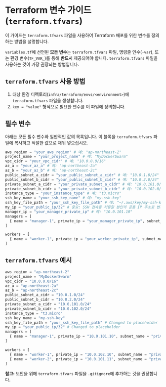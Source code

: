 # Terraform 변수 가이드 (`terraform.tfvars`)

이 가이드는 `terraform.tfvars` 파일을 사용하여 Terraform 배포를 위한 변수를 정의하는 방법을 설명합니다.

`variables.tf`에 선언된 **모든 변수**는 `terraform.tfvars` 파일, 명령줄 인수(`-var`), 또는 환경 변수(`TF_VAR_`)를 통해 **반드시** 제공되어야 합니다. `terraform.tfvars` 파일을 사용하는 것이 가장 권장되는 방법입니다.

## `terraform.tfvars` 사용 방법

1.  대상 환경 디렉토리(`infra/terraform/envs/<environment>`)에 `terraform.tfvars` 파일을 생성합니다.
2.  `key = "value"` 형식으로 필요한 변수를 이 파일에 정의합니다.

## 필수 변수

아래는 모든 필수 변수와 일반적인 값의 목록입니다. 이 블록을 `terraform.tfvars` 파일에 복사하고 적절한 값으로 채워 넣으십시오.

```terraform
aws_region = "your_aws_region" # 예: "ap-northeast-2"
project_name = "your_project_name" # 예: "MyDockerSwarm"
vpc_cidr = "your_vpc_cidr" # 예: "10.0.0.0/16"
az_a = "your_az_a" # 예: "ap-northeast-2a"
az_b = "your_az_b" # 예: "ap-northeast-2c"
public_subnet_a_cidr = "your_public_subnet_a_cidr" # 예: "10.0.1.0/24"
public_subnet_b_cidr = "your_public_subnet_b_cidr" # 예: "10.0.2.0/24"
private_subnet_a_cidr = "your_private_subnet_a_cidr" # 예: "10.0.101.0/24"
private_subnet_b_cidr = "your_private_subnet_b_cidr" # 예: "10.0.102.0/24"
instance_type = "your_instance_type" # 예: "t3.micro"
ssh_key_name = "your_ssh_key_name" # 예: "my-ssh-key"
ssh_key_file_path = "your_ssh_key_file_path" # 예: "~/.aws/key/my-ssh-key.pem"
my_ip = "your_public_ip/32" # 중요: SSH 접속을 허용할 본인의 공용 IP 주소로 변경하십시오. 예: "203.0.113.45/32"
manager_ip = "your_manager_private_ip" # 예: "10.0.101.10"
managers = [
  { name = "manager-1", private_ip = "your_manager_private_ip", subnet_name = "your_manager_subnet_alias" }
]

workers = [
  { name = "worker-1", private_ip = "your_worker_private_ip", subnet_name = "your_worker_subnet_alias" }
]
```

## `terraform.tfvars` 예시

```terraform
aws_region = "ap-northeast-2"
project_name = "MyDockerSwarm"
vpc_cidr = "10.0.0.0/16"
az_a = "ap-northeast-2a"
az_b = "ap-northeast-2c"
public_subnet_a_cidr = "10.0.1.0/24"
public_subnet_b_cidr = "10.0.2.0/24"
private_subnet_a_cidr = "10.0.101.0/24"
private_subnet_b_cidr = "10.0.102.0/24"
instance_type = "t3.micro"
ssh_key_name = "my-ssh-key"
ssh_key_file_path = "your_ssh_key_file_path" # Changed to placeholder
my_ip = "your_public_ip/32" # Changed to placeholder
managers = [
  { name = "manager-1", private_ip = "10.0.101.10", subnet_name = "private-a" }
]

workers = [
  { name = "worker-1", private_ip = "10.0.102.10", subnet_name = "private-b" },
  { name = "worker-2", private_ip = "10.0.101.11", subnet_name = "private-a" }
]
```

**참고:** 보안을 위해 `terraform.tfvars` 파일을 `.gitignore`에 추가하는 것을 권장합니다.
